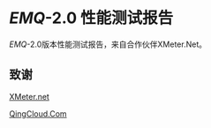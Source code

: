 *EMQ*-2.0 性能测试报告
======================

*EMQ*-2.0版本性能测试报告，来自合作伙伴XMeter.Net。

致谢
----

[XMeter.net](https://www.xmeter.net)

[QingCloud.Com](https://www.qingcloud.com)

